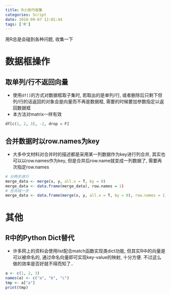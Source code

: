 ```yaml
---
title: R小技巧收集
categories: Script
date: 2018-09-07 12:01:44
tags: ['R']
---
```


用R总是会碰到各种问题, 收集一下
<!-- more -->

# 数据框操作

## 取单列/行不返回向量

- 使用`df[]`的方式对数据框取子集时, 若取出的是单列/行, 或者删除后只剩下但列/行的话返回的对象会是向量而不再是数据框, 需要的时候要加参数指定以返回数据框
- 本方法对matrix一样有效

```r
df[c(1, 2, 3), -2, drop = F]
```

## 合并数据时以row.names为key

- 大多中文材料对合并时的描述都是采用某一列数据作为key进行列合并, 其实也可以以row.names作为key, 但是合并后row.name就变成一列数据了, 需要再次指定row.names

```r
# 分两步进行
merge_data <- merge(x, y, all.x = T, by = 0)
merge_data <- data.frame(merge_data), row.names = 1)
# 合并成一步
merge_data <- data.frame(merge(x, y, all.x = T, by = 0), row.names = 1)
```

# 其他
## R中的Python Dict替代

- 许多网上的资料会使用list配合match函数实现类dict功能, 但其实R中的向量是可以被命名的, 通过命名向量即可实现key-value的映射, 十分方便. 不过这么做的效率是否好就不得而知了..

```r
a <- c(1, 2, 3)
names(a) <- c("a", "b", "c")
tmp <- a["a"]
print(tmp)
```